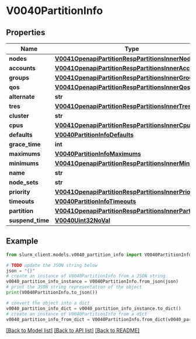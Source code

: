 # V0040PartitionInfo


## Properties

Name | Type | Description | Notes
------------ | ------------- | ------------- | -------------
**nodes** | [**V0041OpenapiPartitionRespPartitionsInnerNodes**](V0041OpenapiPartitionRespPartitionsInnerNodes.md) |  | [optional] 
**accounts** | [**V0041OpenapiPartitionRespPartitionsInnerAccounts**](V0041OpenapiPartitionRespPartitionsInnerAccounts.md) |  | [optional] 
**groups** | [**V0041OpenapiPartitionRespPartitionsInnerGroups**](V0041OpenapiPartitionRespPartitionsInnerGroups.md) |  | [optional] 
**qos** | [**V0041OpenapiPartitionRespPartitionsInnerQos**](V0041OpenapiPartitionRespPartitionsInnerQos.md) |  | [optional] 
**alternate** | **str** | Alternate | [optional] 
**tres** | [**V0041OpenapiPartitionRespPartitionsInnerTres**](V0041OpenapiPartitionRespPartitionsInnerTres.md) |  | [optional] 
**cluster** | **str** | Cluster name | [optional] 
**cpus** | [**V0041OpenapiPartitionRespPartitionsInnerCpus**](V0041OpenapiPartitionRespPartitionsInnerCpus.md) |  | [optional] 
**defaults** | [**V0040PartitionInfoDefaults**](V0040PartitionInfoDefaults.md) |  | [optional] 
**grace_time** | **int** | GraceTime | [optional] 
**maximums** | [**V0040PartitionInfoMaximums**](V0040PartitionInfoMaximums.md) |  | [optional] 
**minimums** | [**V0041OpenapiPartitionRespPartitionsInnerMinimums**](V0041OpenapiPartitionRespPartitionsInnerMinimums.md) |  | [optional] 
**name** | **str** | PartitionName | [optional] 
**node_sets** | **str** | NodeSets | [optional] 
**priority** | [**V0041OpenapiPartitionRespPartitionsInnerPriority**](V0041OpenapiPartitionRespPartitionsInnerPriority.md) |  | [optional] 
**timeouts** | [**V0040PartitionInfoTimeouts**](V0040PartitionInfoTimeouts.md) |  | [optional] 
**partition** | [**V0041OpenapiPartitionRespPartitionsInnerPartition**](V0041OpenapiPartitionRespPartitionsInnerPartition.md) |  | [optional] 
**suspend_time** | [**V0040Uint32NoVal**](V0040Uint32NoVal.md) |  | [optional] 

## Example

```python
from slurm_client.models.v0040_partition_info import V0040PartitionInfo

# TODO update the JSON string below
json = "{}"
# create an instance of V0040PartitionInfo from a JSON string
v0040_partition_info_instance = V0040PartitionInfo.from_json(json)
# print the JSON string representation of the object
print(V0040PartitionInfo.to_json())

# convert the object into a dict
v0040_partition_info_dict = v0040_partition_info_instance.to_dict()
# create an instance of V0040PartitionInfo from a dict
v0040_partition_info_from_dict = V0040PartitionInfo.from_dict(v0040_partition_info_dict)
```
[[Back to Model list]](../README.md#documentation-for-models) [[Back to API list]](../README.md#documentation-for-api-endpoints) [[Back to README]](../README.md)


